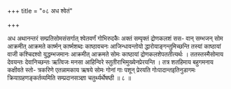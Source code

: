 +++
title = "०८ अध श्वेतं"

+++

अध अथानन्तरं सम्प्रतिसोमसंसर्गात् श्वेतवर्णं गोभिरुदकैः अक्तं सम्पृक्तं द्रोणकलशं सस- वान् सम्भजन् सोम आक्रमीत् आक्रमते कार्ष्मन् कार्ष्मशब्दः काष्ठावचनः आजिन्धावन्तोयो द्धारोयाङ्गन्तुमिच्छन्ति तस्यां काष्ठायां वाजी कश्चिदश्वो युद्धम्भजमानः आक्रमीत् आक्रमते सोमः काष्ठायां द्रोणकलशेपततीत्यर्थः । ततस्तस्मैसोमाय देवयन्तः देवानिच्छन्तः ऋत्विजः मनसा आहिन्विरे स्तुतीराभिमुख्येनप्रेरयन्ति । तत्र शतहिमाय बहुगमनाय कक्षीवते स्तो- त्रकरिणे एतन्नामकाय ऋषये सोमः गोनां गाः पशून् प्रेरयति गोःपादान्तइतिनुडागमः क्रियाग्रहणङ्कर्तव्यमिति सम्प्रदानसञ्ज्ञा चतुर्थ्यर्थेषष्ठी ॥ ८ ॥